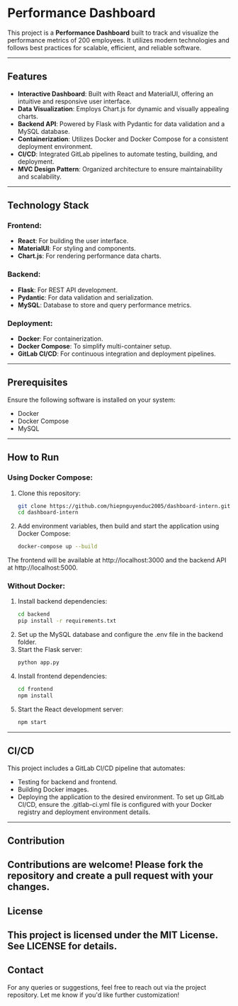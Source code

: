 # Performance Dashboard

This project is a **Performance Dashboard** built to track and visualize the performance metrics of 200 employees. It utilizes modern technologies and follows best practices for scalable, efficient, and reliable software.

---

## Features

- **Interactive Dashboard**: Built with React and MaterialUI, offering an intuitive and responsive user interface.
- **Data Visualization**: Employs Chart.js for dynamic and visually appealing charts.
- **Backend API**: Powered by Flask with Pydantic for data validation and a MySQL database.
- **Containerization**: Utilizes Docker and Docker Compose for a consistent deployment environment.
- **CI/CD**: Integrated GitLab pipelines to automate testing, building, and deployment.
- **MVC Design Pattern**: Organized architecture to ensure maintainability and scalability.

---

## Technology Stack

### Frontend:
- **React**: For building the user interface.
- **MaterialUI**: For styling and components.
- **Chart.js**: For rendering performance data charts.

### Backend:
- **Flask**: For REST API development.
- **Pydantic**: For data validation and serialization.
- **MySQL**: Database to store and query performance metrics.

### Deployment:
- **Docker**: For containerization.
- **Docker Compose**: To simplify multi-container setup.
- **GitLab CI/CD**: For continuous integration and deployment pipelines.

---

## Prerequisites

Ensure the following software is installed on your system:
- Docker
- Docker Compose
- MySQL

---

## How to Run

### Using Docker Compose:

1. Clone this repository:
    ```bash
    git clone https://github.com/hiepnguyenduc2005/dashboard-intern.git
    cd dashboard-intern
    ```
2. Add environment variables, then build and start the application using Docker Compose:
    ```bash
    docker-compose up --build
    ```
The frontend will be available at http://localhost:3000 and the backend API at http://localhost:5000.

### Without Docker:
1. Install backend dependencies:
    ```bash
    cd backend
    pip install -r requirements.txt
    ```
2. Set up the MySQL database and configure the .env file in the backend folder.
3. Start the Flask server:
    ```bash
    python app.py
    ```
4. Install frontend dependencies:
    ```bash
    cd frontend
    npm install
    ```
5. Start the React development server:
    ```bash
    npm start
    ```
---
## CI/CD
This project includes a GitLab CI/CD pipeline that automates:
- Testing for backend and frontend.
- Building Docker images.
- Deploying the application to the desired environment.
To set up GitLab CI/CD, ensure the .gitlab-ci.yml file is configured with your Docker registry and deployment environment details.
---
## Contribution
Contributions are welcome! Please fork the repository and create a pull request with your changes.
---
## License
This project is licensed under the MIT License. See LICENSE for details.
---
## Contact
For any queries or suggestions, feel free to reach out via the project repository.
Let me know if you'd like further customization!